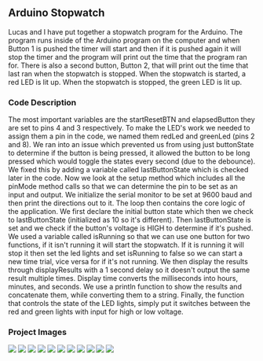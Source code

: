 ## Arduino Stopwatch

Lucas and I have put together a stopwatch program for the Arduino. The program runs inside of the Arduino program on the computer and when Button 1 is pushed the timer will start and then if it is pushed again it will stop the timer and the program will print out the time that the program ran for. There is also a second button, Button 2, that will print out the time that last ran when the stopwatch is stopped. When the stopwatch is started, a red LED is lit up. When the stopwatch is stopped, the green LED is lit up. 

### Code Description

The most important variables are the startResetBTN and elapsedButton they are set to pins 4 and 3 respectively. To make the LED's work we needed to assign them a pin in the code, we named them redLed and greenLed (pins 2 and 8). We ran into an issue which prevented us from using just buttonState to determine if the button is being pressed, it allowed the button to be long pressed which would toggle the states every second (due to the debounce). We fixed this by adding a variable called lastButtonState which is checked later in the code. Now we look at the setup method which includes all the pinMode method calls so that we can determine the pin to be set as an input and output. We initialize the serial monitor to be set at 9600 baud and then print the directions out to it. The loop then contains the core logic of the application. We first declare the initial button state which then we check to lastButtonState (initialized as 10 so it's different). Then lastButtonState is set and we check if the button's voltage is HIGH to determine if it's pushed. We used a variable called isRunning so that we can use one button for two functions, if it isn't running it will start the stopwatch. If it is running it will stop it then set the led lights and set isRunning to false so we can start a new time trial, vice versa for if it's not running. We then display the results through displayResults with a 1 second delay so it doesn't output the same result multiple times. Display time converts the milliseconds into hours, minutes, and seconds. We use a println function to show the results and concatenate them, while converting them to a string. Finally, the function that controls the state of the LED lights, simply put it switches between the red and green lights with input for high or low voltage.

### Project Images

<img src="images\working.gif">

<img src="images\Snapchat-83336043.jpg">

<img src="images\Snapchat-135492683.jpg">

<img src="images\Snapchat-1522802363.jpg">

<img src="images\Snapchat-2062159838.jpg">

<img src="images\SerialMonitor.png">

<img src="images\Snapchat-1068240847.mp4">

<img src="images\Snapchat-1490889450.mp4">

<img src="images\TestCodePicture1.png">

<img src="images\WonderingWhy.png">

<img src="images\IMAG0676.jpg">
